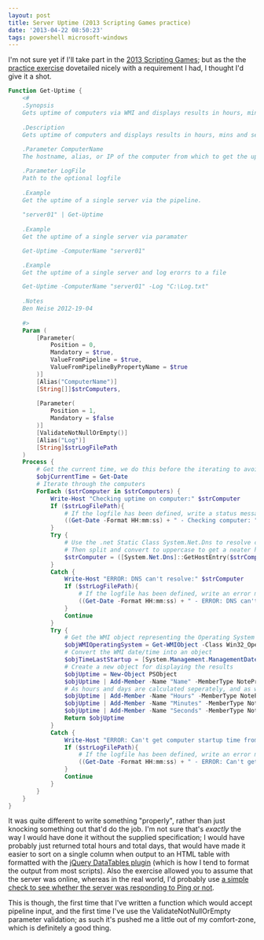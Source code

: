 ```yaml
---
layout: post
title: Server Uptime (2013 Scripting Games practice)
date: '2013-04-22 08:50:23'
tags: powershell microsoft-windows
---
```



I'm not sure yet if I'll take part in the [2013 Scripting Games](http://blogs.technet.com/b/heyscriptingguy/archive/2013/04/17/2013-scripting-games-competitor-s-guide.aspx); but as the the [practice exercise](http://blogs.technet.com/b/heyscriptingguy/archive/2013/04/18/advanced-practice-for-2013-scripting-games.aspx) dovetailed nicely with a requirement I had, I thought I'd give it a shot.

<!--more-->

```powershell
Function Get-Uptime {
    <#
    .Synopsis
    Gets uptime of computers via WMI and displays results in hours, mins and seconds.
    
    .Description
    Gets uptime of computers and displays results in hours, mins and seconds. Written for http://blogs.technet.com/b/heyscriptingguy/archive/2013/04/18/advanced-practice-for-2013-scripting-games.aspx
    
    .Parameter ComputerName
    The hostname, alias, or IP of the computer from which to get the uptime

    .Parameter LogFile
    Path to the optional logfile
    
    .Example
    Get the uptime of a single server via the pipeline.
    
    "server01" | Get-Uptime
    
    .Example
    Get the uptime of a single server via paramater

    Get-Uptime -ComputerName "server01"

    .Example
    Get the uptime of a single server and log erorrs to a file

    Get-Uptime -ComputerName "server01" -Log "C:\Log.txt"
    
    .Notes
    Ben Neise 2012-19-04
    
    #>
    Param (  
        [Parameter(
            Position = 0,
            Mandatory = $true,
            ValueFromPipeline = $true,
            ValueFromPipelineByPropertyName = $true
        )]
        [Alias("ComputerName")]
        [String[]]$strComputers,
    
        [Parameter(
            Position = 1,
            Mandatory = $false
        )]
        [ValidateNotNullOrEmpty()]
        [Alias("Log")]
        [String]$strLogFilePath
    ) 
    Process {
        # Get the current time, we do this before the iterating to avoid processing time affecting the uptime results
        $objCurrentTime = Get-Date
        # Iterate through the computers
        ForEach ($strComputer in $strComputers) {
            Write-Host "Checking uptime on computer:" $strComputer
            If ($strLogFilePath){
                # If the logfile has been defined, write a status message
                ((Get-Date -Format HH:mm:ss) + " - Checking computer: " + $strComputer)  | Out-File $strLogFilePath -Append -Encoding ASCII
            }
            Try {
                # Use the .net Static Class System.Net.Dns to resolve computername to FQDN
                # Then split and convert to uppercase to get a neater hostname
                $strComputer = ([System.Net.Dns]::GetHostEntry($strComputer)).HostName.Split(".")[0].ToUpper()
            }
            Catch {
                Write-Host "ERROR: DNS can't resolve:" $strComputer
                If ($strLogFilePath){
                    # If the logfile has been defined, write an error message
                    ((Get-Date -Format HH:mm:ss) + " - ERROR: DNS can't resolve: " + $strComputer)  | Out-File $strLogFilePath -Append -Encoding ASCII
                }
                Continue
            }
            Try {
                # Get the WMI object representing the Operating System
                $objWMIOperatingSystem = Get-WMIObject -Class Win32_OperatingSystem -Computer $strComputer -ErrorAction SilentlyContinue
                # Convert the WMI date/time into an object
                $objTimeLastStartup = [System.Management.ManagementDateTimeconverter]::ToDateTime($objWMIOperatingSystem.LastBootUpTime)
                # Create a new object for displaying the results
                $objUptime = New-Object PSObject
                $objUptime | Add-Member -Name "Name" -MemberType NoteProperty -Value $strComputer
                # As hours and days are calculated seperately, and as we're only reporting hours, the number of days * 24 needs added to the "hours" property
                $objUptime | Add-Member -Name "Hours" -MemberType NoteProperty -Value (($objCurrentTime - $objTimeLastStartup).Hours + (($objCurrentTime - $objTimeLastStartup).Days * 24))
                $objUptime | Add-Member -Name "Minutes" -MemberType NoteProperty -Value ($objCurrentTime - $objTimeLastStartup).Minutes
                $objUptime | Add-Member -Name "Seconds" -MemberType NoteProperty -Value ($objCurrentTime - $objTimeLastStartup).Seconds
                Return $objUptime
            }
            Catch {
                Write-Host "ERROR: Can't get computer startup time from WMI on:" $strComputer
                If ($strLogFilePath){
                    # If the logfile has been defined, write an error message
                    ((Get-Date -Format HH:mm:ss) + " - ERROR: Can't get computer startup time from WMI on: " + $strComputer)  | Out-File $strLogFilePath -Append -Encoding ASCII
                }
                Continue
            }
        }
    }
}
```

It was quite different to write something "properly", rather than just knocking something out that'd do the job. I'm not sure that's *exactly* the way I would have done it without the supplied specification; I would have probably just returned total hours and total days, that would have made it easier to sort on a single column when output to an HTML table with formatted with the [jQuery DataTables plugin](http://www.datatables.net/) (which is how I tend to format the output from most scripts). Also the exercise allowed you to assume that the server was online, whereas in the real world, I'd probably use [a simple check to see whether the server was responding to Ping or not](http://ben.neise.co.uk/index.php?s=ping).

This is though, the first time that I've written a function which would accept pipeline input, and the first time I've use the ValidateNotNullOrEmpty parameter validation; as such it's pushed me a little out of my comfort-zone, which is definitely a good thing.


